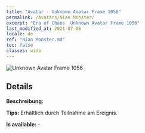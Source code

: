 ```yaml
---
title: "Avatar - Unknown Avatar Frame 1056"
permalink: /Avatars/Nian Monster/
excerpt: "Era of Chaos  Unknown Avatar Frame 1056"
last_modified_at: 2021-07-06
locale: de
ref: "Nian Monster.md"
toc: false
classes: wide
---
```

 ![Unknown Avatar Frame 1056](/images/a/avatarFrame_56.png)

## Details

 **Beschreibung:**  

 **Tips:** Erhältlich durch Teilnahme am Ereignis. 

 **Is available:**  - 

